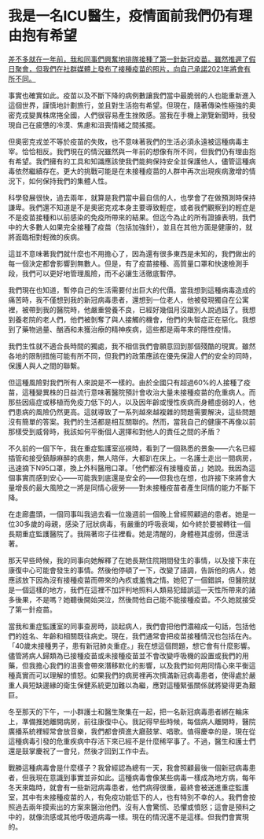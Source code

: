 # 我是一名ICU醫生，疫情面前我們仍有理由抱有希望

[差不多就在一年前，我和同事們興奮地排隊接種了第一針新冠疫苗。雖然推遲了假日聚會，但我們在社群媒體上發布了接種疫苗的照片，向自己承諾2021年將會有所不同。](https://cn.nytimes.com/opinion/20211228/omicron-hope/zh-hant/)

事實也確實如此。疫苗以及不斷下降的病例數讓我們當中最脆弱的人也能重新進入這個世界，謹慎地計劃旅行，並且對生活抱有希望。但現在，隨著傳染性極強的奧密克戎變異株席捲全國，人們很容易產生挫敗感。當我在手機上瀏覽新聞時，我發現自己在疲憊的冷漠、焦慮和沮喪情緒之間搖擺。

但奧密克戎並不等於疫苗的失敗，也不意味著我們的生活必須永遠被這種病毒主宰。恰恰相反。我們現在的情況雖然與一年前的想像有所不同，但我們仍有理由抱有希望。我們擁有的工具和知識應該使我們能夠保持安全並保護他人，儘管這種病毒依然繼續存在。更大的挑戰可能是在未接種疫苗的人群中再次出現疾病激增的情況下，如何保持我們的集體人性。

科學發展很快，過去兩年，就算是我們當中最自信的人，也學會了在做預測時保持謙卑。我們還不知道是不是奧密克戎本身主要導致輕症，或者我們觀察到的輕症是不是疫苗接種和以前感染的免疫所帶來的結果。但迄今為止的所有證據表明，我們中的大多數人如果完全接種了疫苗（包括加強針），並且在其他方面是健康的，就將面臨相對輕微的疾病。

這並不意味著我們就什麼也不用擔心了，因為還有很多東西是未知的，我們做出的每一個決定都會影響到無數人。但是，有了疫苗接種、高質量口罩和快速檢測手段，我們可以更好地管理風險，而不必讓生活徹底暫停。

我們現在也知道，暫停自己的生活需要付出巨大的代價。當我想到這種病毒造成的痛苦時，我不僅想到我的新冠病毒患者，還想到一位老人，他被發現獨自在公寓裡，被帶到我的醫院時，他嚴重營養不良，已經好幾個月沒跟別人說過話了。我想到養老院的老人們，他們被剝奪了與人接觸的機會，他們的失智症正在惡化。我想到了藥物過量、酗酒和未獲治療的精神疾病，這些都是兩年來的隱性疫情。

我們生性就不適合長時間的獨處，我不相信我們會願意回到那個殘酷的現實。雖然各地的限制措施可能有所不同，但我們的政策應該在優先保證人們的安全的同時，保護人與人之間的聯繫。

但這種風險對我們所有人來說是不一樣的。由於全國只有超過60%的人接種了疫苗，這種變異株的日益流行意味著醫院預計會收治大量未接種疫苗的危重病人。而那些因癌症或移植而免疫力低下的人，以及因年齡或慢性疾病而身體虛弱的人，他們患病的風險仍然更高。這就導致了一系列越來越複雜的問題需要解決，這些問題沒有簡單的答案。我們的生活都是相互關聯的。然而，當我自己的健康不再像以前那樣受到威脅時，我該如何平衡個人選擇和對他人的責任之間的矛盾？

不久前的一個下午，我在重症監護室巡視時，看到了一個熟悉的景象——六名已經插管和接受鎮靜麻醉的病患，無人陪伴，大都趴在床上。一名護士走出一間病房，迅速摘下N95口罩，換上外科醫用口罩。「他們都沒有接種疫苗，」她說。我因為這個事實而感到安心——可能我到底還是安全的——但我也在想，也許接下來將會大量增長的最大風險之一將是同情心疲勞——對未接種疫苗者產生同情的能力不斷下降。

在走廊盡頭，一個同事叫我過去看一位幾週前一個晚上曾經照顧過的患者。她是一位30多歲的母親，感染了冠狀病毒，有嚴重的呼吸衰竭，如今終於要被轉往一個長期重症監護醫院了。我隔著帘子往裡看。她是清醒的，身體極其虛弱，但還活著。

那天早些時候，我的同事向她解釋了在她長期住院期間發生的事情，以及接下來在康復中心可能會發生的事情。然後他停頓了一下，改變了語調，告訴他的病人，她應該放下因為沒有接種疫苗而帶來的內疚或羞愧之情。她犯了一個錯誤，但醫院就是一個這樣的地方，我們在這裡不加評判地照料人類易犯錯誤這一天性所帶來的諸多後果，不是嗎？她聽後開始哭泣，然後問他自己能不能接種疫苗。不久她就接受了第一針疫苗。

當我和重症監護室的同事查房時，談起病人，我們會把他們濃縮成一句話，包括他們的姓名、年齡和相關既往病史。現在，我們通常會把疫苗接種情況也包括在內。「40歲未接種男子，患有新冠肺炎重症。」我在想這個問題，想它會有什麼影響。儘管將病人歸類為已接種疫苗或未接種疫苗並不會改變呼吸機的設置或我們的用藥，但我擔心我們的沮喪會帶來潛移默化的影響，以及我們如何用同情心來平衡這種真實而可以理解的憤怒。如果我們的病房裡再次擠滿新冠病毒患者，使得處於嚴重人員短缺邊緣的衛生保健系統更加難以為繼，應對這種緊張關係就將變得更為艱巨。

冬至那天的下午，一小群護士和醫生聚集在一起，把一名新冠病毒患者綁在輪床上，準備推她離開病房，前往康復中心。我記得早些時候，每個病人離開時，醫院廣播系統裡經常會放音樂，我們都會擠進大廳鼓掌、唱歌。值得慶幸的是，現在從這種病毒引發的危重疾病中存活下來已經不是什麼稀罕事了。不過，醫生和護士們還是鼓掌慶祝了一會兒，然後才回到工作中去。

戰勝這種病毒會是什麼樣子？我曾經認為總有一天，我會照顧最後一個新冠病毒患者，但我現在意識到事實並非如此。這種病毒會像某些病毒一樣成為地方病，每年冬天來臨時，就會有一些新冠病毒患者，他們病得很重，最終會被送進重症監護室，其中有未接種疫苗的人，有免疫功能低下的人，也有特別不幸的人。我們會按照過去兩年摸索出的方案來醫治他們。沒有人會驚慌、恐懼或憤怒；這會是預料之中的，就像流感或其他呼吸道病毒一樣。現在的情況還不是這樣。但我們會實現的。